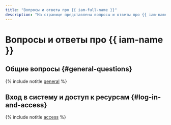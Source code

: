 ```yaml
---
title: "Вопросы и ответы про {{ iam-full-name }}"
description: "На странице представлены вопросы и ответы про {{ iam-name }}."
---
```


# Вопросы и ответы про {{ iam-name }}

## Общие вопросы {#general-questions}

{% include notitle [general](../../_qa/iam/general.md) %}

## Вход в систему и доступ к ресурсам {#log-in-and-access}

{% include notitle [access](../../_qa/iam/access.md) %}
